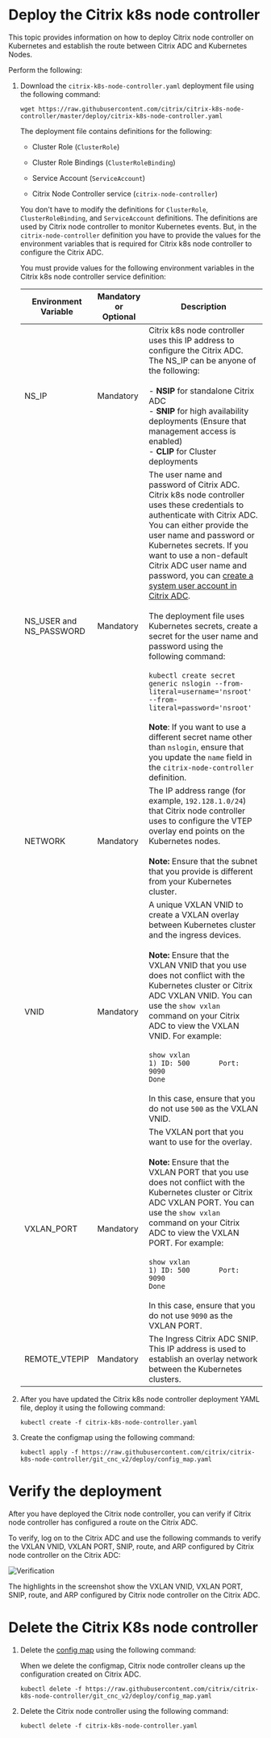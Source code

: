 # Deploy the Citrix k8s node controller

  This topic provides information on how to deploy Citrix node controller on Kubernetes and establish the route between Citrix ADC and Kubernetes Nodes.

Perform the following:

1.  Download the `citrix-k8s-node-controller.yaml` deployment file using the following command:

    ```
	wget https://raw.githubusercontent.com/citrix/citrix-k8s-node-controller/master/deploy/citrix-k8s-node-controller.yaml
    ```

    The deployment file contains definitions for the following:

    -  Cluster Role (`ClusterRole`)

    -  Cluster Role Bindings (`ClusterRoleBinding`)

    -  Service Account (`ServiceAccount`)

    -  Citrix Node Controller service (`citrix-node-controller`)

    You don't have to modify the definitions for `ClusterRole`, `ClusterRoleBinding`, and `ServiceAccount` definitions. The definitions are used by Citrix node controller to monitor Kubernetes events. But, in the `citrix-node-controller` definition you have to provide the values for the environment variables that is required for Citrix k8s node controller to configure the Citrix ADC.

    You must provide values for the following environment variables in the Citrix k8s node controller service definition:

    | Environment Variable | Mandatory or Optional | Description |
    | -------------------- | --------------------- | ----------- |
    | NS_IP | Mandatory | Citrix k8s node controller uses this IP address to configure the Citrix ADC. The NS_IP can be anyone of the following: </br></br> - **NSIP** for standalone Citrix ADC </br>- **SNIP** for high availability deployments (Ensure that management access is enabled) </br> - **CLIP** for Cluster deployments |
    | NS_USER and NS_PASSWORD | Mandatory | The user name and password of Citrix ADC. Citrix k8s node controller uses these credentials to authenticate with Citrix ADC. You can either provide the user name and password or Kubernetes secrets. If you want to use a non-default Citrix ADC user name and password, you can [create a system user account in Citrix ADC](https://developer-docs.citrix.com/projects/citrix-k8s-ingress-controller/en/latest/deploy/deploy-cic-yaml/#create-system-user-account-for-citrix-ingress-controller-in-citrix-adc). </br></br> The deployment file uses Kubernetes secrets, create a secret for the user name and password using the following command: </br></br> `kubectl create secret  generic nslogin --from-literal=username='nsroot' --from-literal=password='nsroot'` </br></br> **Note**: If you want to use a different secret name other than `nslogin`, ensure that you update the `name` field in the `citrix-node-controller` definition. |
    | NETWORK | Mandatory | The IP address range (for example, `192.128.1.0/24`) that Citrix node controller uses to configure the VTEP overlay end points on the Kubernetes nodes. </br></br> **Note:** Ensure that the subnet that you provide is different from your Kubernetes cluster.|
    | VNID | Mandatory | A unique VXLAN VNID to create a VXLAN overlay between Kubernetes cluster and the ingress devices. </br></br>**Note:** Ensure that the VXLAN VNID that you use does not conflict with the Kubernetes cluster or Citrix ADC VXLAN VNID. You can use the `show vxlan` command on your Citrix ADC to view the VXLAN VNID. For example: </br></br> `show vxlan` </br>`1) ID: 500       Port: 9090`</br>`Done` </br> </br>In this case, ensure that you do not use `500` as the VXLAN VNID.|
    | VXLAN_PORT | Mandatory | The VXLAN port that you want to use for the overlay. </br></br>**Note:** Ensure that the VXLAN PORT that you use does not conflict with the Kubernetes cluster or Citrix ADC VXLAN PORT. You can use the `show vxlan` command on your Citrix ADC to view the VXLAN PORT. For example: </br></br> `show vxlan` </br>`1) ID: 500       Port: 9090`</br>`Done` </br> </br>In this case, ensure that you do not use `9090` as the VXLAN PORT.|
    | REMOTE_VTEPIP | Mandatory | The Ingress Citrix ADC SNIP. This IP address is used to establish an overlay network between the Kubernetes clusters.|

1.  After you have updated the Citrix k8s node controller deployment YAML file, deploy it using the following command:

        kubectl create -f citrix-k8s-node-controller.yaml

1.  Create the configmap using the following command:

        kubectl apply -f https://raw.githubusercontent.com/citrix/citrix-k8s-node-controller/git_cnc_v2/deploy/config_map.yaml


# Verify the deployment

After you have deployed the Citrix node controller, you can verify if Citrix node controller has configured a route on the Citrix ADC. 

To verify, log on to the Citrix ADC and use the following commands to verify the VXLAN VNID, VXLAN PORT, SNIP, route, and ARP configured by Citrix node controller  on the Citrix ADC:

![Verification](../images/verify.png)

The highlights in the screenshot show the VXLAN VNID, VXLAN PORT, SNIP, route, and ARP configured by Citrix node controller on the Citrix ADC.

# Delete the Citrix K8s node controller 

1.  Delete the [config map](config_map.yaml) using the following command:

	When we delete the configmap, Citrix node controller cleans up the configuration created on Citrix ADC.

        kubectl delete -f https://raw.githubusercontent.com/citrix/citrix-k8s-node-controller/git_cnc_v2/deploy/config_map.yaml


1.  Delete the Citrix node controller using the following command:

        kubectl delete -f citrix-k8s-node-controller.yaml
